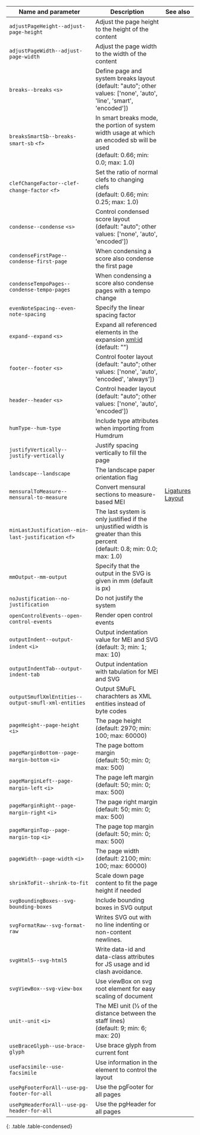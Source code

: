 | Name and parameter | Description | See also |
|---|---|---|
| <span class="lang1">`adjustPageHeight`</span><span class="lang2">`--adjust-page-height`</span> | Adjust the page height to the height of the content |  |
| <span class="lang1">`adjustPageWidth`</span><span class="lang2">`--adjust-page-width`</span> | Adjust the page width to the width of the content |  |
| <span class="lang1">`breaks`</span><span class="lang2">`--breaks`</span> `<s>` | Define page and system breaks layout<br/>(default: "auto"; other values: ['none', 'auto', 'line', 'smart', 'encoded']) |  |
| <span class="lang1">`breaksSmartSb`</span><span class="lang2">`--breaks-smart-sb`</span> `<f>` | In smart breaks mode, the portion of system width usage at which an encoded sb will be used<br/>(default: 0.66; min: 0.0; max: 1.0) |  |
| <span class="lang1">`clefChangeFactor`</span><span class="lang2">`--clef-change-factor`</span> `<f>` | Set the ratio of normal clefs to changing clefs<br/>(default: 0.66; min: 0.25; max: 1.0) |  |
| <span class="lang1">`condense`</span><span class="lang2">`--condense`</span> `<s>` | Control condensed score layout<br/>(default: "auto"; other values: ['none', 'auto', 'encoded']) |  |
| <span class="lang1">`condenseFirstPage`</span><span class="lang2">`--condense-first-page`</span> | When condensing a score also condense the first page |  |
| <span class="lang1">`condenseTempoPages`</span><span class="lang2">`--condense-tempo-pages`</span> | When condensing a score also condense pages with a tempo change |  |
| <span class="lang1">`evenNoteSpacing`</span><span class="lang2">`--even-note-spacing`</span> | Specify the linear spacing factor |  |
| <span class="lang1">`expand`</span><span class="lang2">`--expand`</span> `<s>` | Expand all referenced elements in the expansion <xml:id><br/>(default: "") |  |
| <span class="lang1">`footer`</span><span class="lang2">`--footer`</span> `<s>` | Control footer layout<br/>(default: "auto"; other values: ['none', 'auto', 'encoded', 'always']) |  |
| <span class="lang1">`header`</span><span class="lang2">`--header`</span> `<s>` | Control header layout<br/>(default: "auto"; other values: ['none', 'auto', 'encoded']) |  |
| <span class="lang1">`humType`</span><span class="lang2">`--hum-type`</span> | Include type attributes when importing from Humdrum |  |
| <span class="lang1">`justifyVertically`</span><span class="lang2">`--justify-vertically`</span> | Justify spacing vertically to fill the page |  |
| <span class="lang1">`landscape`</span><span class="lang2">`--landscape`</span> | The landscape paper orientation flag |  |
| <span class="lang1">`mensuralToMeasure`</span><span class="lang2">`--mensural-to-measure`</span> | Convert mensural sections to measure-based MEI | [Ligatures](/advanced-topics/mensural-notation.html#ligatures)<br/>[Layout](/advanced-topics/mensural-notation.html#layout) |
| <span class="lang1">`minLastJustification`</span><span class="lang2">`--min-last-justification`</span> `<f>` | The last system is only justified if the unjustified width is greater than this percent<br/>(default: 0.8; min: 0.0; max: 1.0) |  |
| <span class="lang1">`mmOutput`</span><span class="lang2">`--mm-output`</span> | Specify that the output in the SVG is given in mm (default is px) |  |
| <span class="lang1">`noJustification`</span><span class="lang2">`--no-justification`</span> | Do not justify the system |  |
| <span class="lang1">`openControlEvents`</span><span class="lang2">`--open-control-events`</span> | Render open control events |  |
| <span class="lang1">`outputIndent`</span><span class="lang2">`--output-indent`</span> `<i>` | Output indentation value for MEI and SVG<br/>(default: 3; min: 1; max: 10) |  |
| <span class="lang1">`outputIndentTab`</span><span class="lang2">`--output-indent-tab`</span> | Output indentation with tabulation for MEI and SVG |  |
| <span class="lang1">`outputSmuflXmlEntities`</span><span class="lang2">`--output-smufl-xml-entities`</span> | Output SMuFL charachters as XML entities instead of byte codes |  |
| <span class="lang1">`pageHeight`</span><span class="lang2">`--page-height`</span> `<i>` | The page height<br/>(default: 2970; min: 100; max: 60000) |  |
| <span class="lang1">`pageMarginBottom`</span><span class="lang2">`--page-margin-bottom`</span> `<i>` | The page bottom margin<br/>(default: 50; min: 0; max: 500) |  |
| <span class="lang1">`pageMarginLeft`</span><span class="lang2">`--page-margin-left`</span> `<i>` | The page left margin<br/>(default: 50; min: 0; max: 500) |  |
| <span class="lang1">`pageMarginRight`</span><span class="lang2">`--page-margin-right`</span> `<i>` | The page right margin<br/>(default: 50; min: 0; max: 500) |  |
| <span class="lang1">`pageMarginTop`</span><span class="lang2">`--page-margin-top`</span> `<i>` | The page top margin<br/>(default: 50; min: 0; max: 500) |  |
| <span class="lang1">`pageWidth`</span><span class="lang2">`--page-width`</span> `<i>` | The page width<br/>(default: 2100; min: 100; max: 60000) |  |
| <span class="lang1">`shrinkToFit`</span><span class="lang2">`--shrink-to-fit`</span> | Scale down page content to fit the page height if needed |  |
| <span class="lang1">`svgBoundingBoxes`</span><span class="lang2">`--svg-bounding-boxes`</span> | Include bounding boxes in SVG output |  |
| <span class="lang1">`svgFormatRaw`</span><span class="lang2">`--svg-format-raw`</span> | Writes SVG out with no line indenting or non-content newlines. |  |
| <span class="lang1">`svgHtml5`</span><span class="lang2">`--svg-html5`</span> | Write data-id and data-class attributes for JS usage and id clash avoidance. |  |
| <span class="lang1">`svgViewBox`</span><span class="lang2">`--svg-view-box`</span> | Use viewBox on svg root element for easy scaling of document |  |
| <span class="lang1">`unit`</span><span class="lang2">`--unit`</span> `<i>` | The MEI unit (1⁄2 of the distance between the staff lines)<br/>(default: 9; min: 6; max: 20) |  |
| <span class="lang1">`useBraceGlyph`</span><span class="lang2">`--use-brace-glyph`</span> | Use brace glyph from current font |  |
| <span class="lang1">`useFacsimile`</span><span class="lang2">`--use-facsimile`</span> | Use information in the <facsimile> element to control the layout |  |
| <span class="lang1">`usePgFooterForAll`</span><span class="lang2">`--use-pg-footer-for-all`</span> | Use the pgFooter for all pages |  |
| <span class="lang1">`usePgHeaderForAll`</span><span class="lang2">`--use-pg-header-for-all`</span> | Use the pgHeader for all pages |  |
{: .table .table-condensed}
